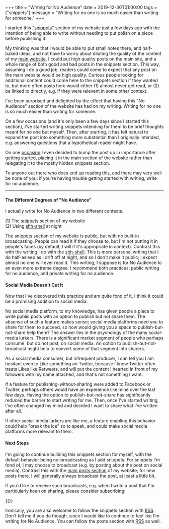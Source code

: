+++
title = "Writing for No Audience"
date = 2019-12-30T01:00:00
tags = ["snippets"]
message = "Writing for no one is so much easier than writing for someone."
+++

I started this ["snippets"](/snippets) section of my website just a few days ago with the intention of being able to write without needing to put polish on a piece before publishing it.

My thinking was that I would be able to put small notes there, and half-baked ideas, and not have to worry about diluting the quality of the content of my [main website](/posts). I could put high quality posts on the main site, and a whole range of both good and bad posts in the snippets section. This way, assuming I do a good job, readers could come to expect that any post on the main website would be high quality. Curious people looking for additional content could come here to the snippets section if they wanted to, but more often posts here would either (1) almost never get read, or (2) be linked to directly, e.g. if they were relevent in some other context.

I've been surprised and delighted by the effect that having this "No Audience" section of the website has had on my writing. Writing for no one is so much easier than writing for someone.

On a few occasions (and it's only been a few days since I started this section), I've started writing snippets intending for them to be brief thoughts meant for no one but myself. Then, after starting, it has felt natural to expand the post into something more substantial than I originally intended, e.g. answering questions that a hypothetical reader might have.

On one [occasion](/post/2019-12-29-track-your-life-in-a-spreadsheet) I even decided to bump the post up in importance after getting started, placing it in the main section of the website rather than relegating it to the mostly hidden snippets section.

To anyone out there who does end up reading this, and there may very well be none of you: if you're having trouble getting started with writing, write for no audience.

----

#### The Different Degrees of "No Audience"

I actually write for No Audience in two different contexts.

(1) The [snippets](/snippets) section of my website\
(2) Using [shh-shell](/projects/shh-shell) at night

The snippets section of my website is public, but with no built-in broadcasting. People can read it if they choose to, but I'm not putting it in people's faces (by default; I will if it's appropriate in context). Contrast this with the writing I do with the [shh-shell](/projects/shh-shell). This is more personal writing that I do half-asleep as I drift off at night, and so I don't make it public; I expect almost no one will ever read it. This writing, I suppose is for No Audience to an even more extreme degree. I recommend both practices: public writing for no audience, and private writing for no audience.


#### Social Media Doesn't Cut It

Now that I've discovered this practice and am quite fond of it, I think it could be a promising addition to social media.

No social media platform, to my knowledge, has given people a place to write public posts with an option to publish but not share them. The absense of such a feature makes sense; social media platforms need you to share for them to succeed, so how would giving you a space to publish-but-not-share help them? The answer lies in the psychology of the many social-media lurkers. There is a significant market segment of people who perhaps consume, but do not post, on social media. An option to publish-but-not-broadcast might help to convert some of that segment into sharers.

As a social media consumer, but infrequent producer, I can tell you I am hesitant even to Like something on Twitter, because I know Twitter often treats Likes like Retweets, and will put the content I hearted in front of my followers with my name attached, and that's not something I want.

If a feature for publishing-without-sharing were added to Facebook or Twitter, perhaps others would have an experience like mine over the last few days. Having the option to publish-but-not-share has significantly reduced the barrier to start writing for me. Then, once I've started writing, I've often changed my mind and decided I want to share what I've written after all.

If other social-media lurkers are like me, a feature enabling this behavior could help "break the ice" so to speak, and could make social media platforms more relevant to them.


#### Next Steps

I'm going to continue building this snippets section for myself, with the default behavior being no-broadcasting as I add snippets. For snippets I'm fond of, I may choose to broadcast (e.g. by posting about the post on social media). Contrast this with the [main posts section](/posts) of my website; for new posts there, I will generally always broadcast the post, at least a little bit.

If you'd like to receive such broadcasts, e.g. when I write a post that I'm particularly keen on sharing, please consider subscribing:

{{<mailchimp>}}

Ironically, you are also welcome to follow the snippets section with [RSS](/snippets/index.xml). Don't tell me if you do though, since I would like to continue to feel like I'm writing for No Audience. You can follow the posts section with [RSS](/posts/index.xml) as well.
